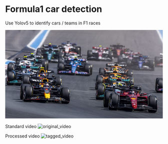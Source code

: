 # Formula1 car detection
 Use Yolov5 to identify cars / teams in F1 races
 
![cover.jpg](https://github.com/SwamiKannan/Formula1-car-detection/blob/main/cover.jpg)


Standard video
![original_video](https://github.com/SwamiKannan/Formula1-car-detection/blob/main/raw_video.gif)

Processed video
![tagged_video](https://github.com/SwamiKannan/Formula1-car-detection/blob/main/processed%20image.gif)

